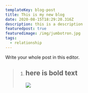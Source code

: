 ```yaml
---
templateKey: blog-post
title: This is my new blog
date: 2020-08-15T18:29:20.316Z
description: this is a description
featuredpost: true
featuredimage: /img/jumbotron.jpg
tags:
  - relationship
---
```

Write your whole post in this editor. 



> 1. ## **here is bold text**
>
>    ![](/img/blog-index.jpg)